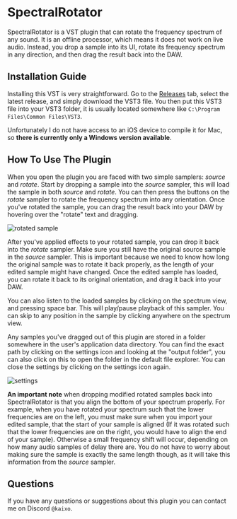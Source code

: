 # SpectralRotator
SpectralRotator is a VST plugin that can rotate the frequency spectrum of any sound. It is an offline processor, which means it does not work on live audio. Instead, you drop a sample into its UI, rotate its frequency spectrum in any direction, and then drag the result back into the DAW.



## Installation Guide
Installing this VST is very straightforward. Go to the [Releases](https://github.com/KaixoCode/SpectralRotator/releases) tab, select the latest release, and simply download the VST3 file. You then put this VST3 file into your VST3 folder, it is usually located somewhere like `C:\Program Files\Common Files\VST3`.

Unfortunately I do not have access to an iOS device to compile it for Mac, so **there is currently only a Windows version available**.

## How To Use The Plugin
When you open the plugin you are faced with two simple samplers: *source* and *rotate*. Start by dropping a sample into the *source* sampler, this will load the sample in both *source* and *rotate*. You can then press the buttons on the *rotate* sampler to rotate the frequency spectrum into any orientation. Once you've rotated the sample, you can drag the result back into your DAW by hovering over the "rotate" text and dragging.

![rotated sample](https://assets.kaixo.me/SpectralRotator/rotated-sample-ui.png)

After you've applied effects to your rotated sample, you can drop it back into the *rotate* sampler. Make sure you still have the original source sample in the *source* sampler. This is important because we need to know how long the original sample was to rotate it back properly, as the length of your edited sample might have changed. Once the edited sample has loaded, you can rotate it back to its original orientation, and drag it back into your DAW.

You can also listen to the loaded samples by clicking on the spectrum view, and pressing space bar. This will play/pause playback of this sampler. You can skip to any position in the sample by clicking anywhere on the spectrum view.

Any samples you've dragged out of this plugin are stored in a folder somewhere in the user's application data directory. You can find the exact path by clicking on the settings icon and looking at the "output folder", you can also click on this to open the folder in the default file explorer. You can close the settings by clicking on the settings icon again.

![settings](https://assets.kaixo.me/SpectralRotator/settings-ui.png)

**An important note** when dropping modified rotated samples back into SpectralRotator is that you align the bottom of your spectrum properly. For example, when you have rotated your spectrum such that the lower frequencies are on the left, you must make sure when you import your edited sample, that the start of your sample is aligned (If it was rotated such that the lower frequencies are on the right, you would have to align the end of your sample). Otherwise a small frequency shift will occur, depending on how many audio samples of delay there are. You do not have to worry about making sure the sample is exactly the same length though, as it will take this information from the *source* sampler. 

## Questions
If you have any questions or suggestions about this plugin you can contact me on Discord `@kaixo`.
